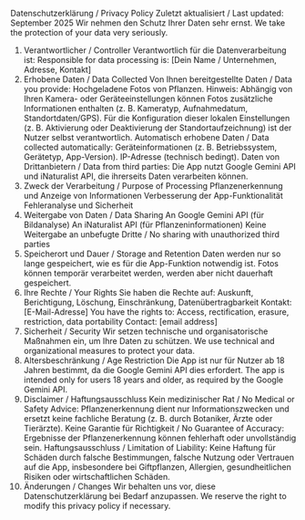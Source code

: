 Datenschutzerklärung / Privacy Policy
Zuletzt aktualisiert / Last updated: September 2025
Wir nehmen den Schutz Ihrer Daten sehr ernst.
We take the protection of your data very seriously.
1. Verantwortlicher / Controller
Verantwortlich für die Datenverarbeitung ist:
Responsible for data processing is:
[Dein Name / Unternehmen, Adresse, Kontakt]
2. Erhobene Daten / Data Collected
Von Ihnen bereitgestellte Daten / Data you provide:
Hochgeladene Fotos von Pflanzen.
Hinweis: Abhängig von Ihren Kamera- oder Geräteeinstellungen können Fotos zusätzliche Informationen enthalten (z. B. Kameratyp, Aufnahmedatum, Standortdaten/GPS). Für die Konfiguration dieser lokalen Einstellungen (z. B. Aktivierung oder Deaktivierung der Standortaufzeichnung) ist der Nutzer selbst verantwortlich.
Automatisch erhobene Daten / Data collected automatically:
Geräteinformationen (z. B. Betriebssystem, Gerätetyp, App-Version).
IP-Adresse (technisch bedingt).
Daten von Drittanbietern / Data from third parties:
Die App nutzt Google Gemini API und iNaturalist API, die ihrerseits Daten verarbeiten können.
3. Zweck der Verarbeitung / Purpose of Processing
Pflanzenerkennung und Anzeige von Informationen
Verbesserung der App-Funktionalität
Fehleranalyse und Sicherheit
4. Weitergabe von Daten / Data Sharing
An Google Gemini API (für Bildanalyse)
An iNaturalist API (für Pflanzeninformationen)
Keine Weitergabe an unbefugte Dritte / No sharing with unauthorized third parties
5. Speicherort und Dauer / Storage and Retention
Daten werden nur so lange gespeichert, wie es für die App-Funktion notwendig ist.
Fotos können temporär verarbeitet werden, werden aber nicht dauerhaft gespeichert.
6. Ihre Rechte / Your Rights
Sie haben die Rechte auf:
Auskunft, Berichtigung, Löschung, Einschränkung, Datenübertragbarkeit
Kontakt: [E-Mail-Adresse]
You have the rights to:
Access, rectification, erasure, restriction, data portability
Contact: [email address]
7. Sicherheit / Security
Wir setzen technische und organisatorische Maßnahmen ein, um Ihre Daten zu schützen.
We use technical and organizational measures to protect your data.
8. Altersbeschränkung / Age Restriction
Die App ist nur für Nutzer ab 18 Jahren bestimmt, da die Google Gemini API dies erfordert.
The app is intended only for users 18 years and older, as required by the Google Gemini API.
9. Disclaimer / Haftungsausschluss
Kein medizinischer Rat / No Medical or Safety Advice: Pflanzenerkennung dient nur Informationszwecken und ersetzt keine fachliche Beratung (z. B. durch Botaniker, Ärzte oder Tierärzte).
Keine Garantie für Richtigkeit / No Guarantee of Accuracy: Ergebnisse der Pflanzenerkennung können fehlerhaft oder unvollständig sein.
Haftungsausschluss / Limitation of Liability: Keine Haftung für Schäden durch falsche Bestimmungen, falsche Nutzung oder Vertrauen auf die App, insbesondere bei Giftpflanzen, Allergien, gesundheitlichen Risiken oder wirtschaftlichen Schäden.
10. Änderungen / Changes
Wir behalten uns vor, diese Datenschutzerklärung bei Bedarf anzupassen.
We reserve the right to modify this privacy policy if necessary.
